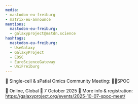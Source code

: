 ```yaml
---
media:
- mastodon-eu-freiburg
- matrix-eu-announce
mentions:
  mastodon-eu-freiburg:
  - galaxyproject@mstdn.science
hashtags:
  mastodon-eu-freiburg:
  - UseGalaxy
  - GalaxyProject
  - EOSC
  - EuroScienceGateway
  - UniFreiburg
---
```

📣 Single-cell & sPatial Omics Community Meeting: 🖖🏾SPOC

📍 Online, Global
📅 7 October 2025
🔗 More info & registration: https://galaxyproject.org/events/2025-10-07-spoc-meet/